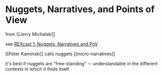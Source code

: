 # Nuggets, Narratives, and Points of View

from [[Jerry Michalski]]

see [REXcast 1: Nuggets, Narratives and PoV](https://www.youtube.com/watch?v=EmId2x6JSQE)

[[Peter Kaminski]] calls nuggets [[micro-narratives]]

it's best if nuggets are "free-standing" -- understandable in the different contexts in which it finds itself

